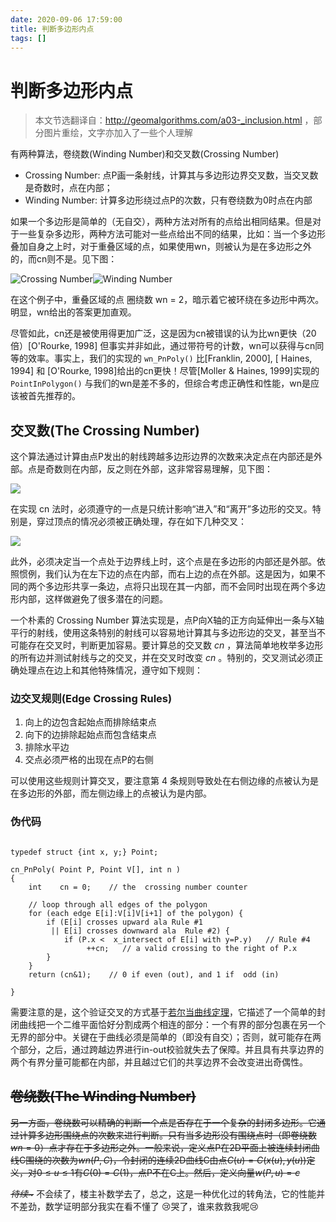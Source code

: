 ```yaml
---
date: 2020-09-06 17:59:00
title: 判断多边形内点
tags: []
---
```

# 判断多边形内点

> 本文节选翻译自：http://geomalgorithms.com/a03-_inclusion.html ，部分图片重绘，文字亦加入了一些个人理解

有两种算法，卷绕数(Winding Number)和交叉数(Crossing Number)

- Crossing Number: 点P画一条射线，计算其与多边形边界交叉数，当交叉数是奇数时，点在内部；
- Winding Number: 计算多边形绕过点P的次数，只有卷绕数为0时点在内部

如果一个多边形是简单的（无自交），两种方法对所有的点给出相同结果。但是对于一些复杂多边形，两种方法可能对一些点给出不同的结果，比如：当一个多边形叠加自身之上时，对于重叠区域的点，如果使用wn，则被认为是在多边形之外的，而cn则不是。见下图：

![Crossing Number](./cn0.svg)![Winding Number](./wn0.svg)

在这个例子中，重叠区域的点 圈绕数 wn = 2，暗示着它被环绕在多边形中两次。明显，wn给出的答案更加直观。

尽管如此，cn还是被使用得更加广泛，这是因为cn被错误的认为比wn更快（20倍）[O'Rourke, 1998]
但事实并非如此，通过带符号的计数，wn可以获得与cn同等的效率。事实上，我们的实现的 `wn_PnPoly()` 比[Franklin, 2000], [ Haines, 1994] 和 [O'Rourke, 1998]给出的cn更快！尽管[Moller & Haines, 1999]实现的 `PointInPolygon()` 与我们的wn是差不多的，但综合考虑正确性和性能，wn是应该被首先推荐的。

## 交叉数(The Crossing Number)

这个算法通过计算由点P发出的射线跨越多边形边界的次数来决定点在内部还是外部。点是奇数则在内部，反之则在外部，这非常容易理解，见下图：

![](./cn1.svg)

在实现 cn 法时，必须遵守的一点是只统计影响“进入”和“离开”多边形的交叉。特别是，穿过顶点的情况必须被正确处理，存在如下几种交叉：

![](./cn2.svg)

此外，必须决定当一个点处于边界线上时，这个点是在多边形的内部还是外部。依照惯例，我们认为在左下边的点在内部，而右上边的点在外部。这是因为，如果不同的两个多边形共享一条边，点将只出现在其一内部，而不会同时出现在两个多边形内部，这样做避免了很多潜在的问题。

一个朴素的 Crossing Number 算法实现是，点P向X轴的正方向延伸出一条与X轴平行的射线，使用这条特别的射线可以容易地计算其与多边形边的交叉，甚至当不可能存在交叉时，判断更加容易。要计算总的交叉数 $cn$ ，算法简单地枚举多边形的所有边并测试射线与之的交叉，并在交叉时改变 $cn$ 。特别的，交叉测试必须正确处理点在边上和其他特殊情况，遵守如下规则：

### 边交叉规则(Edge Crossing Rules)

1. 向上的边包含起始点而排除结束点
2. 向下的边排除起始点而包含结束点
3. 排除水平边
4. 交点必须严格的出现在点P的右侧

可以使用这些规则计算交叉，要注意第 4 条规则导致处在右侧边缘的点被认为是在多边形的外部，而左侧边缘上的点被认为是内部。

### 伪代码

```

typedef struct {int x, y;} Point;

cn_PnPoly( Point P, Point V[], int n )
{
    int    cn = 0;    // the  crossing number counter

    // loop through all edges of the polygon
    for (each edge E[i]:V[i]V[i+1] of the polygon) {
        if (E[i] crosses upward ala Rule #1
         || E[i] crosses downward ala  Rule #2) {
            if (P.x <  x_intersect of E[i] with y=P.y)   // Rule #4
                 ++cn;   // a valid crossing to the right of P.x
        }
    }
    return (cn&1);    // 0 if even (out), and 1 if  odd (in)

}
```

需要注意的是，这个验证交叉的方式基于[若尔当曲线定理][Jordan curve theorem]，它描述了一个简单的封闭曲线把一个二维平面恰好分割成两个相连的部分：一个有界的部分包裹在另一个无界的部分中。关键在于曲线必须是简单的（即没有自交）；否则，就可能存在两个部分，之后，通过跨越边界进行in-out校验就失去了保障。并且具有共享边界的两个有界分量可能都在内部，并且越过它们的共享边界不会改变进出奇偶性。

## ~~卷绕数(The Winding Number)~~

~~另一方面，卷绕数可以精确的判断一个点是否存在于一个复杂的封闭多边形。它通过计算多边形围绕点的次数来进行判断。只有当多边形没有围绕点时（即卷绕数 $wn = 0$）点才存在于多边形之外。一般来说，定义点P在2D平面上被连续封闭曲线C围绕的次数为$wn(P,C)$，令封闭的连续2D曲线C由点$C(u)=C(x(u),y(u))$定义，对$0\le u \le 1$有$C(0)=C(1)$，点P不在C上。然后，定义向量$w(P,u)=c$~~

[Jordan curve theorem]: https://zh.wikipedia.org/wiki/%E8%8B%A5%E5%B0%94%E5%BD%93%E6%9B%B2%E7%BA%BF%E5%AE%9A%E7%90%86	"若尔当曲线定理 (Jordan curve theorem)"

~~*待续~*~~ 不会续了，楼主补数学去了，总之，这是一种优化过的转角法，它的性能并不差劲，数学证明部分我实在看不懂了 :cry:哭了，谁来救救我呢:cry: